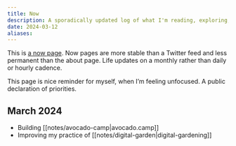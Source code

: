 ```yaml
---
title: Now
description: A sporadically updated log of what I'm reading, exploring, and thinking about
date: 2024-03-12
aliases:
---
```


This is [a now page](https://nownownow.com/about). Now pages are more stable than a Twitter feed and less permanent than the about page. Life updates on a monthly rather than daily or hourly cadence.

This page is nice reminder for myself, when I’m feeling unfocused. A public declaration of priorities.

## March 2024

- Building [[notes/avocado-camp|avocado.camp]]
- Improving my practice of [[notes/digital-garden|digital-gardening]]
